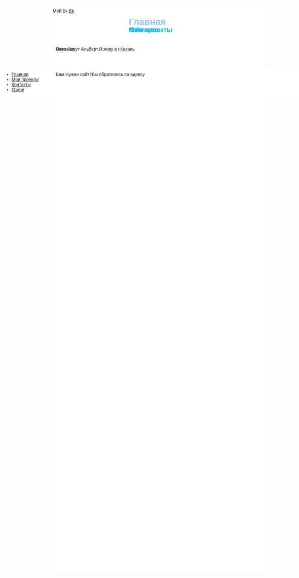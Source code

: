 
<html>
<head>
	<meta charset="utf-8">
	<link rel="stylesheet" type="text/css" href="style.css">
	<title>Сайт Альберта</title>
</head>
<body style="font-family: Helvetica, Arial; ">	
	


<div 
style="
position: absolute;
top: 50vh;
left:3vw;
background: #ffffff;
width: 32vh;
height:10vw;
" 
> 


 <ul class="menu-3">

   <li><a href="#" onclick="document.getElementById('lol').style.display='block';
document.getElementById('kek').style.display='none'
document.getElementById('z1').style.display='none'
document.getElementById('z2').style.display='none'
   ">Главная</a></li>
   <li><a href="#" onclick="document.getElementById('kek').style.display='block';
document.getElementById('lol').style.display='none'
document.getElementById('z1').style.display='none'
document.getElementById('z2').style.display='none'
   ">Мои проекты</a></li>
   <li><a href="#" onclick="document.getElementById('z1').style.display='block';
document.getElementById('lol').style.display='none'
document.getElementById('kek').style.display='none'
document.getElementById('z2').style.display='none'
   ">Контакты</a></li>
   <li><a href="#" onclick="document.getElementById('z2').style.display='block';
document.getElementById('kek').style.display='none'
document.getElementById('z1').style.display='none'
document.getElementById('lol').style.display='none'
   ">О мне</a></li>


<div style="
position: absolute;
top: -5vh;
left:16vw;
width:70vw;
height:45vh;
background-color: #fff;
">
<h2 id="lol" style="
font-size: 3vw;
color: #8ac8ff;
position: absolute;
left: 25vw;
"> Главная</h2>

<p id="lol"  
style="
position: absolute;
top: 5vh;
left:1vw;
">Вам Нужен сайт?Вы обратились по адресу </p> 
<h2 id="kek" style="
position: absolute;
top: 1vh;
left:25vw;
color:#14bdff;
">Мои проекты</h2>
<p id="kek" style="
position: absolute;
top: 3vh;
left:1vw;">Пока нет</p> 
<h2 id="z1" style="
position: absolute;
top: 1vh;
left:25vw;
color:#14bdff;
">Контакты</h2>
<p id="z1">Мой Вк <a href="https://vk.com/id215127522" style="
color: #000;
">Bk</a></p>
<h2 id="z2" style="
position: absolute;
top: 1vh;
left:25vw;
color:#14bdff;
">О бо мне</h2>
<p id="z2" style="
position: absolute;
top: 3vh;
left:1vw;
">Меня Зовут Альберт.Я живу в г.Казань</p>
</div>
